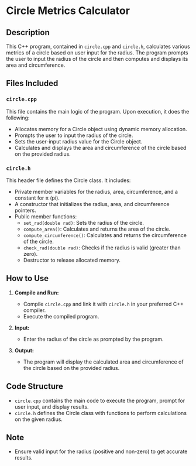 # Circle Metrics Calculator

## Description

This C++ program, contained in `circle.cpp` and `circle.h`, calculates various metrics of a circle based on user input for the radius. The program prompts the user to input the radius of the circle and then computes and displays its area and circumference.

## Files Included

### `circle.cpp`

This file contains the main logic of the program. Upon execution, it does the following:

- Allocates memory for a Circle object using dynamic memory allocation.
- Prompts the user to input the radius of the circle.
- Sets the user-input radius value for the Circle object.
- Calculates and displays the area and circumference of the circle based on the provided radius.

### `circle.h`

This header file defines the Circle class. It includes:

- Private member variables for the radius, area, circumference, and a constant for π (pi).
- A constructor that initializes the radius, area, and circumference pointers.
- Public member functions:
  - `set_rad(double rad)`: Sets the radius of the circle.
  - `compute_area()`: Calculates and returns the area of the circle.
  - `compute_circumference()`: Calculates and returns the circumference of the circle.
  - `check_rad(double rad)`: Checks if the radius is valid (greater than zero).
  - Destructor to release allocated memory.

## How to Use

1. **Compile and Run:**
   - Compile `circle.cpp` and link it with `circle.h` in your preferred C++ compiler.
   - Execute the compiled program.

2. **Input:**
   - Enter the radius of the circle as prompted by the program.

3. **Output:**
   - The program will display the calculated area and circumference of the circle based on the provided radius.

## Code Structure

- `circle.cpp` contains the main code to execute the program, prompt for user input, and display results.
- `circle.h` defines the Circle class with functions to perform calculations on the given radius.

## Note

- Ensure valid input for the radius (positive and non-zero) to get accurate results.
